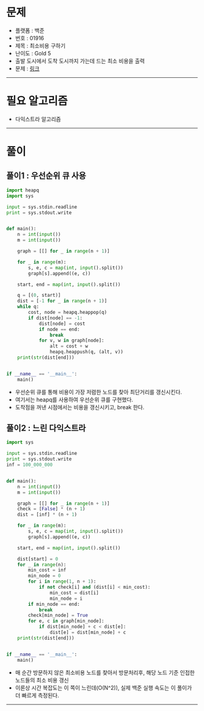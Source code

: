 # 문제
- 플랫폼 : 백준
- 번호 : 01916
- 제목 : 최소비용 구하기
- 난이도 : Gold 5
- 출발 도시에서 도착 도시까지 가는데 드는 최소 비용을 출력
- 문제 : <a href="https://www.acmicpc.net/problem/1916" target="_blank">링크</a>

---

# 필요 알고리즘
- 다익스트라 알고리즘

---

# 풀이

## 풀이1 : 우선순위 큐 사용
```python
import heapq
import sys

input = sys.stdin.readline
print = sys.stdout.write


def main():
    n = int(input())
    m = int(input())

    graph = [[] for _ in range(n + 1)]

    for _ in range(m):
        s, e, c = map(int, input().split())
        graph[s].append((e, c))

    start, end = map(int, input().split())

    q = [(0, start)]
    dist = [-1 for _ in range(n + 1)]
    while q:
        cost, node = heapq.heappop(q)
        if dist[node] == -1:
            dist[node] = cost
            if node == end:
                break
            for v, w in graph[node]:
                alt = cost + w
                heapq.heappush(q, (alt, v))
    print(str(dist[end]))


if __name__ == '__main__':
    main()
```
- 우선순위 큐를 통해 비용이 가장 저렴한 노드를 찾아 최단거리를 갱신시킨다.
- 여기서는 heapq를 사용하여 우선순위 큐를 구현했다.
- 도착점을 꺼낸 시점에서는 비용을 갱신시키고, break 한다.

## 풀이2 : 느린 다익스트라
```python
import sys

input = sys.stdin.readline
print = sys.stdout.write
inf = 100_000_000


def main():
    n = int(input())
    m = int(input())

    graph = [[] for _ in range(n + 1)]
    check = [False] * (n + 1)
    dist = [inf] * (n + 1)

    for _ in range(m):
        s, e, c = map(int, input().split())
        graph[s].append((e, c))

    start, end = map(int, input().split())

    dist[start] = 0
    for _ in range(n):
        min_cost = inf
        min_node = 0
        for i in range(1, n + 1):
            if not check[i] and (dist[i] < min_cost):
                min_cost = dist[i]
                min_node = i
        if min_node == end:
            break
        check[min_node] = True
        for e, c in graph[min_node]:
            if dist[min_node] + c < dist[e]:
                dist[e] = dist[min_node] + c
    print(str(dist[end]))


if __name__ == '__main__':
    main()
```
- 매 순간 방문하지 않은 최소비용 노드를 찾아서 방문처리후, 해당 노드 기준 인접한 노드들의 최소 비용 갱신
- 이론상 시간 복잡도는 이 쪽이 느린데(O(N^2)), 실제 백준 실행 속도는 이 풀이가 더 빠르게 측정된다.

---
